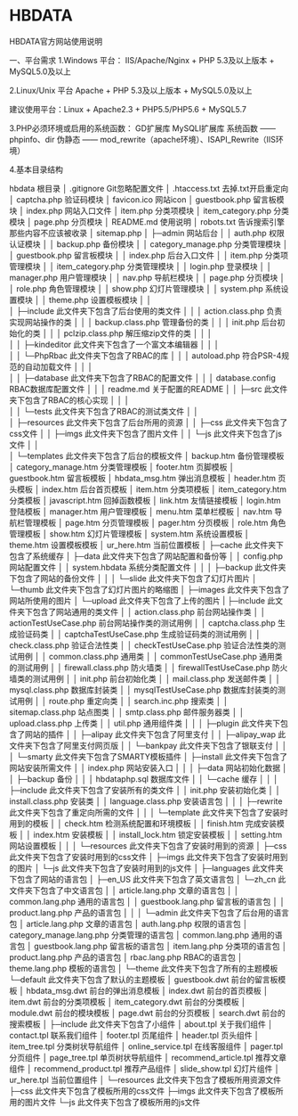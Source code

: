 # HBDATA
HBDATA官方网站使用说明

一、平台需求
1.Windows 平台：
IIS/Apache/Nginx + PHP 5.3及以上版本 + MySQL5.0及以上

2.Linux/Unix 平台
Apache + PHP 5.3及以上版本 + MySQL5.0及以上

建议使用平台：Linux + Apache2.3 + PHP5.5/PHP5.6 + MySQL5.7

3.PHP必须环境或启用的系统函数：
GD扩展库
MySQLI扩展库
系统函数 —— phpinfo、dir
伪静态 —— mod_rewrite（apache环境）、ISAPI_Rewrite（IIS环境）

4.基本目录结构

hbdata                                      根目录
│  .gitignore                               Git忽略配置文件
│  .htaccess.txt                            去掉.txt开启重定向
│  captcha.php                              验证码模块
│  favicon.ico                              网站icon
│  guestbook.php                            留言板模块
│  index.php                                网站入口文件
│  item.php                                 分类项模块
│  item_category.php                        分类模块
│  page.php                                 分页模块
│  README.md                                使用说明
│  robots.txt                               告诉搜索引擎那些内容不应该被收录
│  sitemap.php
│
├─admin                                     网站后台
│  │  auth.php                              权限认证模块
│  │  backup.php                            备份模块
│  │  category_manage.php                   分类管理模块
│  │  guestbook.php                         留言板模块
│  │  index.php                             后台入口文件
│  │  item.php                              分类项管理模块
│  │  item_category.php                     分类管理模块
│  │  login.php                             登录模块
│  │  manager.php                           用户管理模块
│  │  nav.php                               导航栏模块
│  │  page.php                              分页模块
│  │  role.php                              角色管理模块
│  │  show.php                              幻灯片管理模块
│  │  system.php                            系统设置模块
│  │  theme.php                             设置模板模块
│  │  
│  ├─include                                此文件夹下包含了后台使用的类文件
│  │  │  action.class.php                   负责实现网站操作的类
│  │  │  backup.class.php                   管理备份的类
│  │  │  init.php                           后台初始化的类
│  │  │  pclzip.class.php                   解压缩zip文件的类
│  │  │  
│  │  ├─kindeditor                          此文件夹下包含了一个富文本编辑器
│  │  │  
│  │  └─PhpRbac                             此文件夹下包含了RBAC的库
│  │      │  autoload.php                   符合PSR-4规范的自动加载文件
│  │      │  
│  │      ├─database                        此文件夹下包含了RBAC的配置文件
│  │      │      database.config            RBAC数据库配置文件
│  │      │      readme.md                  关于配置的README
│  │      ├─src                             此文件夹下包含了RBAC的核心实现
│  │      │                      
│  │      └─tests                           此文件夹下包含了RBAC的测试类文件
│  │                          
│  ├─resources                              此文件夹下包含了后台所用的资源
│  │  ├─css                                 此文件夹下包含了css文件
│  │  ├─imgs                                此文件夹下包含了图片文件
│  │  └─js                                  此文件夹下包含了js文件
│  │          
│  └─templates                              此文件夹下包含了后台的模板文件
│          backup.htm                       备份管理模板
│          category_manage.htm              分类管理模板
│          footer.htm                       页脚模板
│          guestbook.htm                    留言板模板
│          hbdata_msg.htm                   弹出消息模板
│          header.htm                       页头模板
│          index.htm                        后台首页模板
│          item.htm                         分类项模板
│          item_category.htm                分类模板
│          javascript.htm                   回掉函数模板
│          link.htm                         友情链接模板
│          login.htm                        登陆模板
│          manager.htm                      用户管理模板
│          menu.htm                         菜单栏模板
│          nav.htm                          导航栏管理模板
│          page.htm                         分页管理模板
│          pager.htm                        分页模板
│          role.htm                         角色管理模板
│          show.htm                         幻灯片管理模板
│          system.htm                       系统设置模板
│          theme.htm                        设置模板模板
│          ur_here.htm                      当前位置模板
│
├─cache                                     此文件夹下包含了系统缓存
│ 
├─data                                      此文件夹下包含了网站配置和备份等
│  │  config.php                            网站配置文件
│  │  system.hbdata                         系统分类配置文件
│  │
│  ├─backup                                 此文件夹下包含了网站的备份文件
│  │
│  └─slide                                  此文件夹下包含了幻灯片图片
│      └─thumb                              此文件夹下包含了幻灯片图片的略缩图
│
├─images                                    此文件夹下包含了网站所使用的图片
│  └─upload                                 此文件夹下包含了上传的图片
|
├─include                                   此文件夹下包含了网站通用的类文件
│  │  action.class.php                      前台网站操作类
│  │  actionTestUseCase.php                 前台网站操作类的测试用例
│  │  captcha.class.php                     生成验证码类
│  │  captchaTestUseCase.php                生成验证码类的测试用例
│  │  check.class.php                       验证合法性类
│  │  checkTestUseCase.php                  验证合法性类的测试用例
│  │  common.class.php                      通用类
│  │  commonTestUseCase.php                 通用类的测试用例
│  │  firewall.class.php                    防火墙类
│  │  firewallTestUseCase.php               防火墙类的测试用例
│  │  init.php                              前台初始化类
│  │  mail.class.php                        发送邮件类
│  │  mysql.class.php                       数据库封装类
│  │  mysqlTestUseCase.php                  数据库封装类的测试用例
│  │  route.php                             重定向类
│  │  search.inc.php                        搜索类
│  │  sitemap.class.php                     站点图类
│  │  smtp.class.php                        邮件服务器类
│  │  upload.class.php                      上传类
│  │  util.php                              通用组件类
│  │
│  ├─plugin                                 此文件夹下包含了网站的插件
│  │  ├─alipay                              此文件夹下包含了阿里支付
│  │  ├─alipay_wap 							此文件夹下包含了阿里支付网页版
│  │  └─bankpay								此文件夹下包含了银联支付
│  │
│  └─smarty									此文件夹下包含了SMARTY模板插件
│
├─install									此文件夹下包含了网站安装所需文件
│  │  index.php								网站安装入口
│  │
│  ├─data									网站初始化数据
│  │  ├─backup								备份
│  │  │      hbdataphp.sql					数据库文件
│  │  └─cache								缓存
│  │
│  ├─include								此文件夹下包含了安装所有的类文件
│  │      init.php							安装初始化类
│  │      install.class.php					安装类
│  │      language.class.php				安装语言包
│  │
│  ├─rewrite								此文件夹下包含了重定向所需的文件
│  │
│  └─template								此文件夹下包含了安装时用到的模板
│      │  check.htm							检测系统配置和环境模板
│      │  finish.htm						完成安装模板
│      │  index.htm							安装模板
│      │  install_lock.htm					锁定安装模板
│      │  setting.htm						网站设置模板
│      │
│      └─resources							此文件夹下包含了安装时用到的资源
│          ├─css 							此文件夹下包含了安装时用到的css文件
│          ├─imgs     						此文件夹下包含了安装时用到的图片
│          └─js								此文件夹下包含了安装时用到的js文件
│
├─languages									此文件夹下包含了网站的语言包
│  ├─en_US									此文件夹下包含了英文语言包
│  └─zh_cn									此文件夹下包含了中文语言包
│      │  article.lang.php					文章的语言包
│      │  common.lang.php					通用的语言包
│      │  guestbook.lang.php				留言板的语言包
│      │  product.lang.php					产品的语言包
│      │
│      └─admin								此文件夹下包含了后台用的语言包
│              article.lang.php				文章的语言包
│              auth.lang.php				权限的语言包
│              category_manage.lang.php		分类管理的语言包
│              common.lang.php				通用的语言包
│              guestbook.lang.php			留言板的语言包
│              item.lang.php				分类项的语言包
│              product.lang.php				产品的语言包
│              rbac.lang.php				RBAC的语言包
│              theme.lang.php				模板的语言包
│
└─theme										此文件夹下包含了所有的主题模板				
    └─default								此文件夹下包含了默认的主题模板
        │  guestbook.dwt					前台的留言板模板
        │  hbdata_msg.dwt					前台的弹出消息模板
        │  index.dwt						前台的首页模板
        │  item.dwt							前台的分类项模板
        │  item_category.dwt				前台的分类模板
        │  module.dwt						前台的模块模板
        │  page.dwt							前台的分页模板
        │  search.dwt						前台的搜索模板
        │
        ├─include							此文件夹下包含了小组件
        │      about.tpl					关于我们组件
        │      contact.tpl					联系我们组件
        │      footer.tpl					页尾组件
        │      header.tpl					页头组件
        │      item_tree.tpl				分类树状导航组件
        │      online_service.tpl			在线客服组件
        │      pager.tpl					分页组件
        │      page_tree.tpl				单页树状导航组件
        │      recommend_article.tpl		推荐文章组件
        │      recommend_product.tpl		推荐产品组件
        │      slide_show.tpl				幻灯片组件
        │      ur_here.tpl					当前位置组件
        │
        └─resources							此文件夹下包含了模板所用资源文件
            ├─css 							此文件夹下包含了模板所用的css文件
            ├─imgs 							此文件夹下包含了模板所用的图片文件
            └─js							此文件夹下包含了模板所用的js文件

                    

